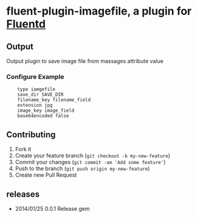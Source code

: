 # fluent-plugin-imagefile, a plugin for [Fluentd](http://fluentd.org)

## Output

Output plugin to save image file from massages attribute value

### Configure Example

````
    type iamgefile
    save_dir SAVE_DIR
    filename_key filename_field
    extension jpg
    image_key image_field
    base64encoded false
````

## Contributing

1. Fork it
2. Create your feature branch (`git checkout -b my-new-feature`)
3. Commit your changes (`git commit -am 'Add some feature'`)
4. Push to the branch (`git push origin my-new-feature`)
5. Create new Pull Request

## releases

- 2014/01/25 0.0.1 Release gem
